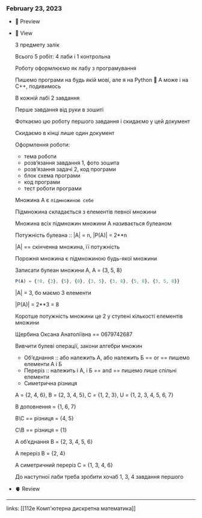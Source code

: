 
### February 23, 2023

- 👀 Preview
    
    
- 🧠 View
    
    З предмету залік
    
    Всього 5 робіт: 4 лаби і 1 контрольна
    
    Роботу оформлюємо як лабу з програмування
    
    Пишемо програми на будь якій мові, але я на Python 💞 А може і на C++, подивимось
    
    В кожній лабі 2 завдання
    
    Перше завдання від руки в зошиті
    
    Фоткаємо цю роботу першого завдання і скидаємо у цей документ
    
    Скидаємо в кінці лише один документ
    
    Оформлення роботи:
    
    - тема роботи
    - розв’язання завдання 1, фото зошита
    - розв’язання задачі 2, код програми
    - блок схема програми
    - код програми
    - тест роботи програми
    
    Множина А є `підмножиною себе`
    
    Підмножина складається з елементів певної множини
    
    Множина всіх підмножин множини А називається булеаном
    
    Потужність булеана :: |A| = n, |P(A)| = 2**n
    
    |A| == скінченна множина, її потужність
    
    Порожня множина є підмножиною будь-якої множини
    
    Записати булеан множини А, A = {3, 5, 8}
    
    ```jsx
    P(A) = {!0, {3}, {5}, {8}, {3, 5}, {3, 8}, {5, 8}, {3, 5, 8}}
    ```
    
    |A| = 3, бо маємо 3 елементи
    
    |P(A)| = 2**3 = 8
    
    Коротше потужність множини це 2 у ступені кількості елементів множини
    
    Щербина Оксана Анатоліївна == 0679742687
    
    Вивчити булеві операції, закони алгебри множин
    
    - Об’єднання :: або належить А, або належить Б == or == пишемо елементи А і Б
    - Переріз :: належить і А, і Б == and == пишемо лише спільні елементи
    - Симетрична різниця
    
    А = {2, 4, 6}, B = {2, 3, 4, 5}, C = {1, 2, 3}, U = {1, 2, 3, 4, 5, 6, 7}
    
    B доповнення = {1, 6, 7}
    
    B\C == різниця = {4, 5}
    
    C\B == різниця = {1}
    
    A об’єднання B = {2, 3, 4, 5, 6}
    
    A переріз B = {2, 4}
    
    A симетричний переріз C = {1, 3, 4, 6}
    
    До наступної лаби треба зробити хочаб 1, 3, 4 завдання першого
    
- 🫀 Review
    
    


---

links: [[112e Комп'ютерна дискретна математика]]

